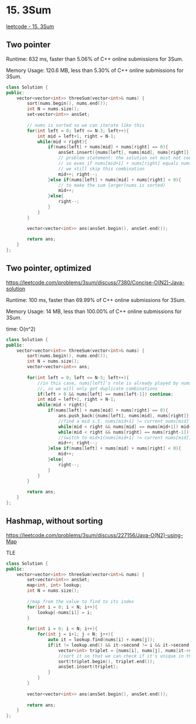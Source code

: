 # 15. 3Sum

[leetcode - 15. 3Sum](https://leetcode.com/problems/3sum/)

## Two pointer
Runtime: 832 ms, faster than 5.06% of C++ online submissions for 3Sum.

Memory Usage: 120.6 MB, less than 5.30% of C++ online submissions for 3Sum.

```cpp
class Solution {
public:
    vector<vector<int>> threeSum(vector<int>& nums) {
        sort(nums.begin(), nums.end());
        int N = nums.size();
        set<vector<int>> ansSet;
        
        // nums is sorted so we can iterate like this
        for(int left = 0; left <= N-3; left++){
            int mid = left+1, right = N-1;
            while(mid < right){
                if(nums[left] + nums[mid] + nums[right] == 0){
                    ansSet.insert({nums[left], nums[mid], nums[right]});
                    // problem statement: the solution set must not contain duplicate triplets
                    // so even if nums[mid+1] + nums[right] equals nums[mid] + nums[right],
                    // we still skip this combination
                    mid++; right--;
                }else if(nums[left] + nums[mid] + nums[right] < 0){
                    // to make the sum larger(nums is sorted)
                    mid++;
                }else{
                    right--;
                }
            }
        }

        vector<vector<int>> ans(ansSet.begin(), ansSet.end());
        
        return ans;
    }
};
```

## Two pointer, optimized
https://leetcode.com/problems/3sum/discuss/7380/Concise-O(N2)-Java-solution

Runtime: 100 ms, faster than 69.99% of C++ online submissions for 3Sum.

Memory Usage: 14 MB, less than 100.00% of C++ online submissions for 3Sum.

time: O(n^2)
```cpp
class Solution {
public:
    vector<vector<int>> threeSum(vector<int>& nums) {
        sort(nums.begin(), nums.end());
        int N = nums.size();
        vector<vector<int>> ans;
        
        for(int left = 0; left <= N-3; left++){
            //in this case, nums[left]'s role is already played by nums[left-1]
            //, so we will only get duplicate combinations
            if(left > 0 && nums[left] == nums[left-1]) continue;
            int mid = left+1, right = N-1;
            while(mid < right){
                if(nums[left] + nums[mid] + nums[right] == 0){
                    ans.push_back({nums[left], nums[mid], nums[right]});
                    //find a mid s.t. nums[mid+1] != current nums[mid]
                    while(mid < right && nums[mid] == nums[mid+1]) mid++;
                    while(mid < right && nums[right] == nums[right-1]) right--;
                    //switch to mid+1(nums[mid+1] != current nums[mid])
                    mid++; right--;
                }else if(nums[left] + nums[mid] + nums[right] < 0){
                    mid++;
                }else{
                    right--;
                }
            }
        }
        
        return ans;
    }
};
```

## Hashmap, without sorting
https://leetcode.com/problems/3sum/discuss/227156/Java-O(N2)-using-Map

TLE

```cpp
class Solution {
public:
    vector<vector<int>> threeSum(vector<int>& nums) {
        set<vector<int>> ansSet;
        map<int, int> lookup;
        int N = nums.size();
        
        //map from the value to find to its index
        for(int i = 0; i < N; i++){
            lookup[-nums[i]] = i;
        }
        
        for(int i = 0; i < N; i++){
            for(int j = i+1; j < N; j++){
                auto it = lookup.find(nums[i] + nums[j]);
                if(it != lookup.end() && it->second != i && it->second != j){
                    vector<int> triplet = {nums[i], nums[j], nums[it->second]};
                    //sort it so that we can check if it's unique in the set
                    sort(triplet.begin(), triplet.end());
                    ansSet.insert(triplet);
                }
            }
        }
        
        vector<vector<int>> ans(ansSet.begin(), ansSet.end());
        
        return ans;
    }
};
```
